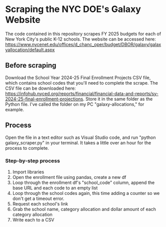 # Scraping the NYC DOE's Galaxy Website
The code contained in this repository scrapes FY 2025 budgets for each of New York City's public K-12 schools. The website can be accessed here: https://www.nycenet.edu/offices/d_chanc_oper/budget/DBOR/galaxy/galaxyallocation/default.aspx

## Before scraping
Download the School Year 2024-25 Final Enrollment Projects CSV file, which contains school codes that you'll need to complete the scrape. The CSV file can be downloaded here: https://infohub.nyced.org/reports/financial/financial-data-and-reports/sy-2024-25-final-enrollment-projections. Store it in the same folder as the Python file. I've called the folder on my PC "galaxy-allocations," for example. 

## Process
Open the file in a text editor such as Visual Studio code, and run "python galaxy_scraper.py" in your terminal. It takes a little over an hour for the process to complete. 

### Step-by-step process
1. Import libraries
2. Open the enrollment file using pandas, create a new df
3. Loop through the enrollment df's "school_code" column, append the base URL and each code to an empty list
4. Loop through the school codes again, this time adding a counter so we don't get a timeout error.
5. Request each school's link
6. Grab the school name, category allocation and dollar amount of each category allocation
7. Write each to a CSV
